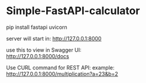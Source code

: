 # Simple-FastAPI-calculator

pip install fastapi uvicorn


server will start in: 
http://127.0.0.1:8000

use this to view in Swagger UI:  
http://127.0.0.1:8000/docs

Use CURL command for REST API:
example: http://127.0.0.1:8000/multiplication?a=23&b=2

